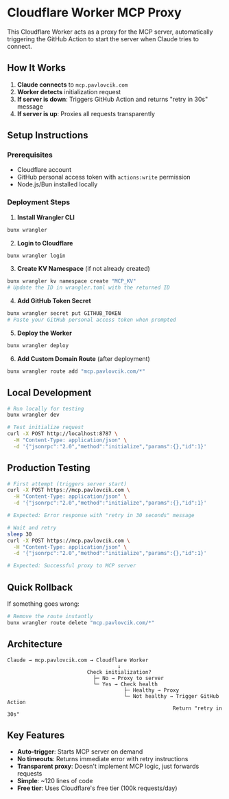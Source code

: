 # Cloudflare Worker MCP Proxy

This Cloudflare Worker acts as a proxy for the MCP server, automatically triggering the GitHub Action to start the server when Claude tries to connect.

## How It Works

1. **Claude connects** to `mcp.pavlovcik.com`
2. **Worker detects** initialization request
3. **If server is down**: Triggers GitHub Action and returns "retry in 30s" message
4. **If server is up**: Proxies all requests transparently

## Setup Instructions

### Prerequisites
- Cloudflare account
- GitHub personal access token with `actions:write` permission
- Node.js/Bun installed locally

### Deployment Steps

1. **Install Wrangler CLI**
```bash
bunx wrangler
```

2. **Login to Cloudflare**
```bash
bunx wrangler login
```

3. **Create KV Namespace** (if not already created)
```bash
bunx wrangler kv namespace create "MCP_KV"
# Update the ID in wrangler.toml with the returned ID
```

4. **Add GitHub Token Secret**
```bash
bunx wrangler secret put GITHUB_TOKEN
# Paste your GitHub personal access token when prompted
```

5. **Deploy the Worker**
```bash
bunx wrangler deploy
```

6. **Add Custom Domain Route** (after deployment)
```bash
bunx wrangler route add "mcp.pavlovcik.com/*"
```

## Local Development

```bash
# Run locally for testing
bunx wrangler dev

# Test initialize request
curl -X POST http://localhost:8787 \
  -H "Content-Type: application/json" \
  -d '{"jsonrpc":"2.0","method":"initialize","params":{},"id":1}'
```

## Production Testing

```bash
# First attempt (triggers server start)
curl -X POST https://mcp.pavlovcik.com \
  -H "Content-Type: application/json" \
  -d '{"jsonrpc":"2.0","method":"initialize","params":{},"id":1}'

# Expected: Error response with "retry in 30 seconds" message

# Wait and retry
sleep 30
curl -X POST https://mcp.pavlovcik.com \
  -H "Content-Type: application/json" \
  -d '{"jsonrpc":"2.0","method":"initialize","params":{},"id":1}'

# Expected: Successful proxy to MCP server
```

## Quick Rollback

If something goes wrong:
```bash
# Remove the route instantly
bunx wrangler route delete "mcp.pavlovcik.com/*"
```

## Architecture

```
Claude → mcp.pavlovcik.com → Cloudflare Worker
                                    ↓
                          Check initialization?
                            ├─ No → Proxy to server
                            └─ Yes → Check health
                                      ├─ Healthy → Proxy
                                      └─ Not healthy → Trigger GitHub Action
                                                      Return "retry in 30s"
```

## Key Features

- **Auto-trigger**: Starts MCP server on demand
- **No timeouts**: Returns immediate error with retry instructions
- **Transparent proxy**: Doesn't implement MCP logic, just forwards requests
- **Simple**: ~120 lines of code
- **Free tier**: Uses Cloudflare's free tier (100k requests/day)